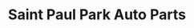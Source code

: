 ---
title: "Saint Paul Park Auto Parts"
url: /saint-paul-park/saint-paul-park-auto-parts/
shop: Autoteile
---